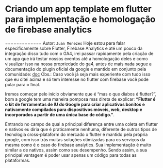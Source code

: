 # Criando um app template em flutter para implementação e homologação de firebase analytics
=============
Autor: `Juan Menezes`
Hoje estou para falar especificamente sobre Flutter, Firebase Analytics e até um pouco da integração disso tudo com o GA4, irei passar rapidamente pela criação de um app que irá testar nossos eventos até a homologação deles e como visualizar isso na nossa propriedade do ga4, antes de mais nada segue a documentação do plugin oficial da google e mantido em conjunto pela comunidade:
[doc](https://pub.dev/documentation/firebase_analytics/latest/firebase_analytics/FirebaseAnalytics-class.html)
Obs.: Caso você já seja mais experiente com tudo isso que eu citei acima e só tem interesse no flutter com firebase você pode pular para o final.

Iremos começar pelo início obviamente que é “mas o que diabos é flutter?”, bom a google tem uma maneira pomposa mas direta de explicar: **“Flutter é o kit de ferramentas de IU do Google para criar aplicativos bonitos e nativamente compilados para dispositivos móveis, web, desktop e incorporados a partir de uma única base de código.”**.

Entrando no campo de qual a principal diferença entre uma coleta em flutter e nativos eu diria que é praticamente nenhuma, diferente de outros tipos de tecnologia cross-plataform do mercado o flutter é mantido pela própria google, com isso trás muitas soluções otimizadas para os serviços da mesma como é o caso do firebase analytics. Sua implementação é muito similar a de nativos, assim como seu desempenho. Sendo assim, a sua principal vantagem é poder usar apenas um código para todas as plataformas.

